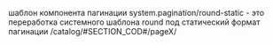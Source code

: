 шаблон компонента пагинации system.pagination/round-static  - это переработка системного шаблона round под статический формат пагинации /catalog/#SECTION_COD#/pageX/
